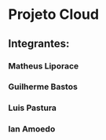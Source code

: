 # Projeto Cloud
## Integrantes:
### Matheus Liporace
### Guilherme Bastos
### Luis Pastura
### Ian Amoedo
